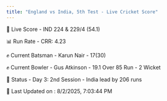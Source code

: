 ```yaml
---
title: "England vs India, 5th Test - Live Cricket Score"
---
```


🔴 Live Score - IND 224 & 229/4 (54.1)  

📊 Run Rate - CRR: 4.23  

✊ Current Batsman - Karun Nair - 17(30)  

✊ Current Bowler - Gus Atkinson - 19.1 Over 85 Run - 2 Wicket  

📑 Status - Day 3: 2nd Session - India lead by 206 runs

📝 Last Updated on : 8/2/2025, 7:03:44 PM  

